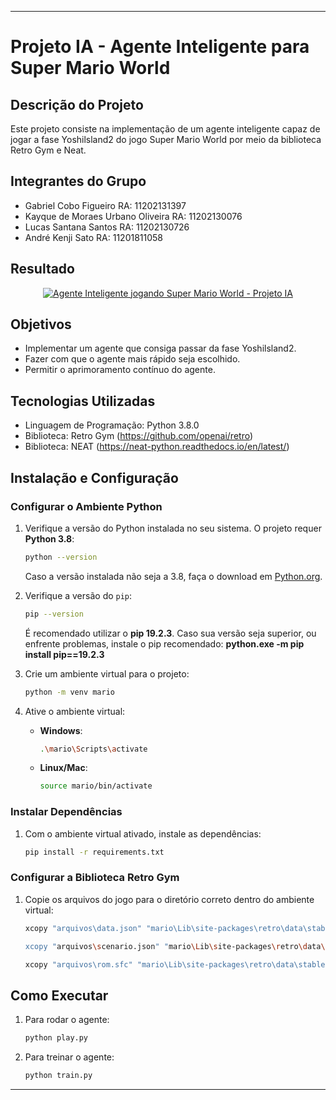 
---

# Projeto IA - Agente Inteligente para Super Mario World

## Descrição do Projeto

Este projeto consiste na implementação de um agente inteligente capaz de jogar a fase Yoshilsland2 do jogo Super Mario World por meio da biblioteca Retro Gym e Neat.

## Integrantes do Grupo

- Gabriel Cobo Figueiro RA: 11202131397
- Kayque de Moraes Urbano Oliveira RA: 11202130076
- Lucas Santana Santos RA: 11202130726
- André Kenji Sato RA: 11201811058

## Resultado
<div style="text-align: center;">
  <a href="https://www.youtube.com/watch?v=HZQTkN1S9kk">
    <img src="https://img.youtube.com/vi/HZQTkN1S9kk/0.jpg" alt="Agente Inteligente jogando Super Mario World - Projeto IA">
  </a>
</div>



## Objetivos

- Implementar um agente que consiga passar da fase Yoshilsland2.
- Fazer com que o agente mais rápido seja escolhido.
- Permitir o aprimoramento contínuo do agente.

## Tecnologias Utilizadas

- Linguagem de Programação: Python 3.8.0
- Biblioteca: Retro Gym (https://github.com/openai/retro)
- Biblioteca: NEAT (https://neat-python.readthedocs.io/en/latest/)

## Instalação e Configuração

### Configurar o Ambiente Python

1. Verifique a versão do Python instalada no seu sistema. O projeto requer **Python 3.8**:
   ```bash
   python --version
   ```
   Caso a versão instalada não seja a 3.8, faça o download em [Python.org](https://www.python.org/).

2. Verifique a versão do `pip`:
   ```bash
   pip --version
   ```
   É recomendado utilizar o **pip 19.2.3**.
   Caso sua versão seja superior, ou enfrente problemas, instale o pip recomendado: **python.exe -m pip install pip==19.2.3**


3. Crie um ambiente virtual para o projeto:
   ```bash
   python -m venv mario
   ```

4. Ative o ambiente virtual:
   - **Windows**:
     ```bash
     .\mario\Scripts\activate
     ```
   - **Linux/Mac**:
     ```bash
     source mario/bin/activate
     ```

### Instalar Dependências

1. Com o ambiente virtual ativado, instale as dependências:
   ```bash
   pip install -r requirements.txt
   ```

### Configurar a Biblioteca Retro Gym

1. Copie os arquivos do jogo para o diretório correto dentro do ambiente virtual:
   ```bash
   xcopy "arquivos\data.json" "mario\Lib\site-packages\retro\data\stable\SuperMarioWorld-Snes\" /Y

   xcopy "arquivos\scenario.json" "mario\Lib\site-packages\retro\data\stable\SuperMarioWorld-Snes\" /Y

   xcopy "arquivos\rom.sfc" "mario\Lib\site-packages\retro\data\stable\SuperMarioWorld-Snes\" /Y

   ```

## Como Executar

1. Para rodar o agente:
   ```bash
   python play.py
   ```

2. Para treinar o agente:
   ```bash
   python train.py
   ```

---
